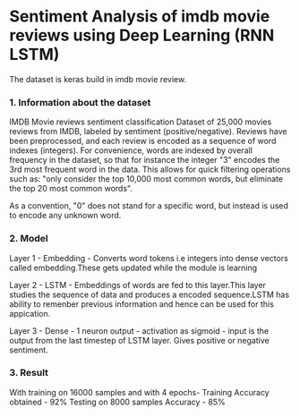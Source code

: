 # Sentiment Analysis of imdb movie reviews using Deep Learning (RNN LSTM)

The dataset is keras build in imdb movie review.

 ### **1. Information about the dataset**
IMDB Movie reviews sentiment classification
Dataset of 25,000 movies reviews from IMDB, labeled by sentiment (positive/negative). Reviews have been preprocessed, and each review is encoded as a sequence of word indexes (integers). For convenience, words are indexed by overall frequency in the dataset, so that for instance the integer "3" encodes the 3rd most frequent word in the data. This allows for quick filtering operations such as: "only consider the top 10,000 most common words, but eliminate the top 20 most common words".

As a convention, "0" does not stand for a specific word, but instead is used to encode any unknown word.


 ### **2. Model**
 

 
 
 Layer 1 - Embedding - Converts word tokens i.e integers into dense vectors called embedding.These gets updated while the module is      learning

Layer 2 - LSTM -   Embeddings of words are fed to this layer.This layer studies the sequence of data and produces a encoded sequence.LSTM has ability to remenber previous information and hence can be used for this appication.
 
 Layer 3 - Dense - 1 neuron output - activation as sigmoid - input is the output from the last timestep of LSTM layer. Gives positive or negative sentiment.



### **3. Result**
With training on 16000 samples and with 4 epochs-
Training Accuracy obtained - 92%
Testing on 8000 samples Accuracy - 85%
